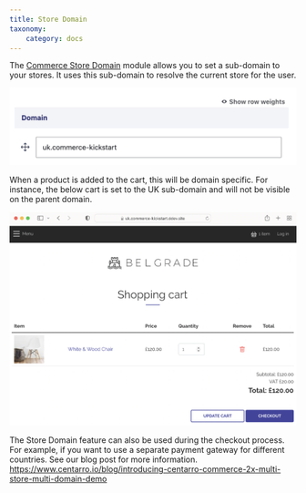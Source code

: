 ```yaml
---
title: Store Domain
taxonomy:
    category: docs
---
```


The [Commerce Store Domain](https://www.drupal.org/project/commerce_store_domain) module  allows you to set a sub-domain to your stores. It uses this sub-domain to resolve the current store for the user.

![Store domain add](store-domain-add.png)

When a product is added to the cart, this will be domain specific. For instance, the below cart is set to the UK sub-domain and will not be visible on the parent domain.

![Store domain cart](store-domain-cart.png)

The Store Domain feature can also be used during the checkout process. For example, if you want to use a separate payment gateway for different countries. See our blog post for more information. https://www.centarro.io/blog/introducing-centarro-commerce-2x-multi-store-multi-domain-demo
